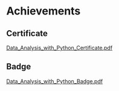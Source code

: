 

# Achievements
## Certificate
[Data_Analysis_with_Python_Certificate.pdf](https://prod-files-secure.s3.us-west-2.amazonaws.com/03e82b26-cccb-4906-bb56-adabcbdc0655/1aa3a050-2338-4a85-85d5-899bad17a31c/Data_Analysis_with_Python_Certificate.pdf?X-Amz-Algorithm=AWS4-HMAC-SHA256&X-Amz-Content-Sha256=UNSIGNED-PAYLOAD&X-Amz-Credential=ASIAZI2LB466RKOE6SEI%2F20250205%2Fus-west-2%2Fs3%2Faws4_request&X-Amz-Date=20250205T051458Z&X-Amz-Expires=3600&X-Amz-Security-Token=IQoJb3JpZ2luX2VjECUaCXVzLXdlc3QtMiJGMEQCIE0D6icZJ48KB0PuS2YAj5JbZ9r3ia1SVKth%2FkXsPaVAAiA1HVNEbmT5P3ABQY9FjypQvybVzzV23CVNIwyHEKs8SCr%2FAwg%2BEAAaDDYzNzQyMzE4MzgwNSIMyFVdt5wXQ6lti9UvKtwD7QjxxpUS%2Ffu9mCujbwQ1I06BueRuGeCejIQymPW7X8iCBHCyZfXw0a1qVt6RcOQcsgQhFfHypPAM1eg0jiuJGXLuRQX48p4Sd%2Fa%2BCL030NzesIIOCPFOswcotqNdLdc%2FTdoK78cu4EsUw%2BsIwAf5M6bGq%2FTFxXqZbDx67M%2BsaMLhhfzlvDSNDN3A%2BMLHkYWqu000YBgtQKqlaTrrAWSPsGL6Aymmn4IkG45J6xmh7Jdp4dR6bsP1VaphSEdyMQu8QKD4wwjk06LfLhaLdaksW09494Zu9qLNPAqPbfln6cVUk9dcY%2FV1dlFefb3cGe8OTPZMqQoWghY4qjz5dGLT5fvXXKbbwGCus5QoHv0TQMk8Xou5s8C%2BC5G0PrjA0xlvHX7eXzF%2BSyLtgFdlkST%2Fii%2FuZRzzTRfrt1NQC5kuZedsF8obXcv%2BjaAMnSQilBDkNn5ofHckntGe2YbVqFx%2BY1ILZV9dojSaiGcTCbb4s0O0N6Eylqz1Y7gOq%2BAYPDHH2O2MWXVh4WoLIMIBW8b5IBK0GO6LqSmRNmcLeEQr9PL3P1kh3McrRwoxA016LF8pM3NnhsGt7SNmgqvRybgNpBZO4T6ZHhfvht%2FMne97k0b25i7Yewp2Cxd%2BVGwwot6LvQY6pgHPakBm3vGjxyw8howSdKhEDPIZjc7f%2BQ69WLQ69oJJI8AU8rTsEIHb%2BWjMfiVfwPg%2BDL7oHsSJvV%2FNEaB%2BS47rGVC49Awy6S5x8ITO3cdmXRI%2B2xAGVNOP3Y9Cstk66mSYhvN7VRelHQMdvypZ7fxFoIP7G2cySdzG3xOrT5fyRblfSwcqv1yAEpbAbkvRrgVXDwfQpuXtTrOKJWHpJwHnPkZ%2BlCoX&X-Amz-Signature=3eb8f5d2d279d2a0c11c6d766b94c6f044c78bea1f3173e6108a04e4a2fef5b7&X-Amz-SignedHeaders=host&x-id=GetObject)
## Badge
[Data_Analysis_with_Python_Badge.pdf](https://prod-files-secure.s3.us-west-2.amazonaws.com/03e82b26-cccb-4906-bb56-adabcbdc0655/4fa9bcf8-b584-40dd-8775-c0bfadf6a6f0/Data_Analysis_with_Python_Badge.pdf?X-Amz-Algorithm=AWS4-HMAC-SHA256&X-Amz-Content-Sha256=UNSIGNED-PAYLOAD&X-Amz-Credential=ASIAZI2LB466RKOE6SEI%2F20250205%2Fus-west-2%2Fs3%2Faws4_request&X-Amz-Date=20250205T051458Z&X-Amz-Expires=3600&X-Amz-Security-Token=IQoJb3JpZ2luX2VjECUaCXVzLXdlc3QtMiJGMEQCIE0D6icZJ48KB0PuS2YAj5JbZ9r3ia1SVKth%2FkXsPaVAAiA1HVNEbmT5P3ABQY9FjypQvybVzzV23CVNIwyHEKs8SCr%2FAwg%2BEAAaDDYzNzQyMzE4MzgwNSIMyFVdt5wXQ6lti9UvKtwD7QjxxpUS%2Ffu9mCujbwQ1I06BueRuGeCejIQymPW7X8iCBHCyZfXw0a1qVt6RcOQcsgQhFfHypPAM1eg0jiuJGXLuRQX48p4Sd%2Fa%2BCL030NzesIIOCPFOswcotqNdLdc%2FTdoK78cu4EsUw%2BsIwAf5M6bGq%2FTFxXqZbDx67M%2BsaMLhhfzlvDSNDN3A%2BMLHkYWqu000YBgtQKqlaTrrAWSPsGL6Aymmn4IkG45J6xmh7Jdp4dR6bsP1VaphSEdyMQu8QKD4wwjk06LfLhaLdaksW09494Zu9qLNPAqPbfln6cVUk9dcY%2FV1dlFefb3cGe8OTPZMqQoWghY4qjz5dGLT5fvXXKbbwGCus5QoHv0TQMk8Xou5s8C%2BC5G0PrjA0xlvHX7eXzF%2BSyLtgFdlkST%2Fii%2FuZRzzTRfrt1NQC5kuZedsF8obXcv%2BjaAMnSQilBDkNn5ofHckntGe2YbVqFx%2BY1ILZV9dojSaiGcTCbb4s0O0N6Eylqz1Y7gOq%2BAYPDHH2O2MWXVh4WoLIMIBW8b5IBK0GO6LqSmRNmcLeEQr9PL3P1kh3McrRwoxA016LF8pM3NnhsGt7SNmgqvRybgNpBZO4T6ZHhfvht%2FMne97k0b25i7Yewp2Cxd%2BVGwwot6LvQY6pgHPakBm3vGjxyw8howSdKhEDPIZjc7f%2BQ69WLQ69oJJI8AU8rTsEIHb%2BWjMfiVfwPg%2BDL7oHsSJvV%2FNEaB%2BS47rGVC49Awy6S5x8ITO3cdmXRI%2B2xAGVNOP3Y9Cstk66mSYhvN7VRelHQMdvypZ7fxFoIP7G2cySdzG3xOrT5fyRblfSwcqv1yAEpbAbkvRrgVXDwfQpuXtTrOKJWHpJwHnPkZ%2BlCoX&X-Amz-Signature=209a774d07407aacdba9e396ee5b37ca31586cf7c778a2fc3ff28c7f365154ab&X-Amz-SignedHeaders=host&x-id=GetObject)
